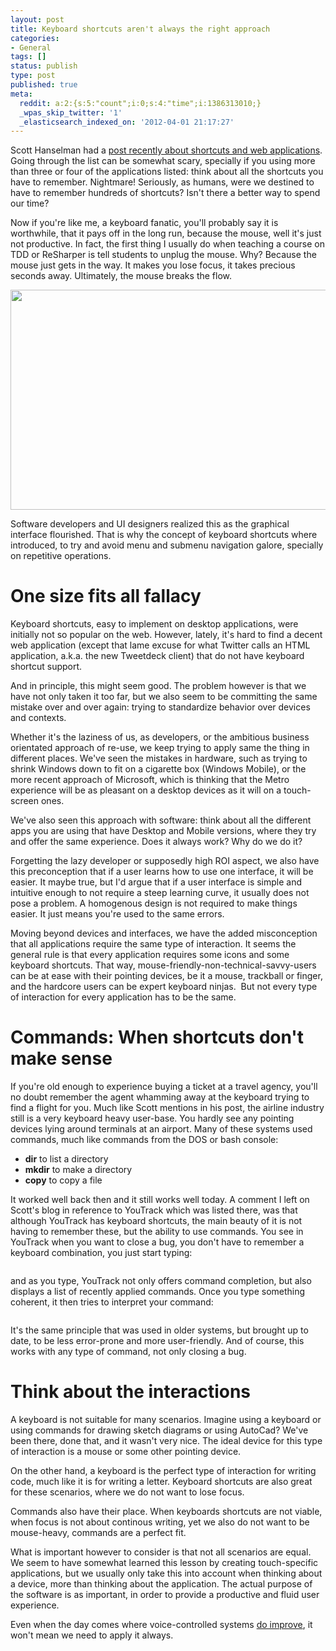 ```yaml
---
layout: post
title: Keyboard shortcuts aren't always the right approach
categories:
- General
tags: []
status: publish
type: post
published: true
meta:
  reddit: a:2:{s:5:"count";i:0;s:4:"time";i:1386313010;}
  _wpas_skip_twitter: '1'
  _elasticsearch_indexed_on: '2012-04-01 21:17:27'
---
```

Scott Hanselman had a <a href="http://www.hanselman.com/blog/TheWebIsTheNewTerminalAreYouUsingTheWebsKeyboardShortcutsAndHotkeys.aspx">post recently about shortcuts and web applications</a>. Going through the list can be somewhat scary, specially if you using more than three or four of the applications listed: think about all the shortcuts you have to remember. Nightmare! Seriously, as humans, were we destined to have to remember hundreds of shortcuts? Isn't there a better way to spend our time?

Now if you're like me, a keyboard fanatic, you'll probably say it is worthwhile, that it pays off in the long run, because the mouse, well it's just not productive. In fact, the first thing I usually do when teaching a course on TDD or ReSharper is tell students to unplug the mouse. Why? Because the mouse just gets in the way. It makes you lose focus, it takes precious seconds away. Ultimately, the mouse breaks the flow.

<a href="http://hhariri.files.wordpress.com/2012/04/d.jpg"><img class="alignnone size-full wp-image-2360" title="Mouse" src="{{ site.images }}/kb-1.jpg" alt="" width="529" height="352" /></a>

Software developers and UI designers realized this as the graphical interface flourished. That is why the concept of keyboard shortcuts where introduced, to try and avoid menu and submenu navigation galore, specially on repetitive operations.
<h1>One size fits all fallacy</h1>
Keyboard shortcuts, easy to implement on desktop applications, were initially not so popular on the web. However, lately, it's hard to find a decent web application (except that lame excuse for what Twitter calls an HTML application, a.k.a. the new Tweetdeck client) that do not have keyboard shortcut support.

And in principle, this might seem good. The problem however is that we have not only taken it too far, but we also seem to be committing the same mistake over and over again: trying to standardize behavior over devices and contexts.

Whether it's the laziness of us, as developers, or the ambitious business orientated approach of re-use, we keep trying to apply same the thing in different places. We've seen the mistakes in hardware, such as trying to shrink Windows down to fit on a cigarette box (Windows Mobile), or the more recent approach of Microsoft, which is thinking that the Metro experience will be as pleasant on a desktop devices as it will on a touch-screen ones.

We've also seen this approach with software: think about all the different apps you are using that have Desktop and Mobile versions, where they try and offer the same experience. Does it always work? Why do we do it?

Forgetting the lazy developer or supposedly high ROI aspect, we also have this preconception that if a user learns how to use one interface, it will be easier. It maybe true, but I'd argue that if a user interface is simple and intuitive enough to not require a steep learning curve, it usually does not pose a problem. A homogenous design is not required to make things easier. It just means you're used to the same errors.

Moving beyond devices and interfaces, we have the added misconception that all applications require the same type of interaction. It seems the general rule is that every application requires some icons and some keyboard shortcuts. That way, mouse-friendly-non-technical-savvy-users can be at ease with their pointing devices, be it a mouse, trackball or finger, and the hardcore users can be expert keyboard ninjas.  But not every type of interaction for every application has to be the same.
<h1>Commands: When shortcuts don't make sense</h1>
If you're old enough to experience buying a ticket at a travel agency, you'll no doubt remember the agent whamming away at the keyboard trying to find a flight for you. Much like Scott mentions in his post, the airline industry still is a very keyboard heavy user-base. You hardly see any pointing devices lying around terminals at an airport. Many of these systems used commands, much like commands from the DOS or bash console:
<ul>
	<li><strong>dir</strong> to list a directory</li>
	<li><strong>mkdir</strong> to make a directory</li>
	<li><strong>copy</strong> to copy a file</li>
</ul>
It worked well back then and it still works well today. A comment I left on Scott's blog in reference to YouTrack which was listed there, was that although YouTrack has keyboard shortcuts, the main beauty of it is not having to remember these, but the ability to use commands. You see in YouTrack when you want to close a bug, you don't have to remember a keyboard combination, you just start typing:

<a href="http://hhariri.files.wordpress.com/2012/04/a.png"><img title="YouTrack1" src="{{ site.images }}/kb-2.png" alt="" /></a>

and as you type, YouTrack not only offers command completion, but also displays a list of recently applied commands. Once you type something coherent, it then tries to interpret your command:

<a href="http://hhariri.files.wordpress.com/2012/04/b.png"><img title="YouTrack2" src="{{ site.images }}/kb-3.png" alt="" /></a>

It's the same principle that was used in older systems, but brought up to date, to be less error-prone and more user-friendly. And of course, this works with any type of command, not only closing a bug.
<h1>Think about the interactions</h1>
A keyboard is not suitable for many scenarios. Imagine using a keyboard or using commands for drawing sketch diagrams or using AutoCad? We've been there, done that, and it wasn't very nice. The ideal device for this type of interaction is a mouse or some other pointing device.

On the other hand, a keyboard is the perfect type of interaction for writing code, much like it is for writing a letter. Keyboard shortcuts are also great for these scenarios, where we do not want to lose focus.

Commands also have their place. When keyboards shortcuts are not viable, when focus is not about continous writing, yet we also do not want to be mouse-heavy, commands are a perfect fit.

What is important however to consider is that not all scenarios are equal. We seem to have somewhat learned this lesson by creating touch-specific applications, but we usually only take this into account when thinking about a device, more than thinking about the application. The actual purpose of the software is as important, in order to provide a productive and fluid user experience.

Even when the day comes where voice-controlled systems <a href="http://shitsirisays.com/">do improve</a>, it won't mean we need to apply it always.
